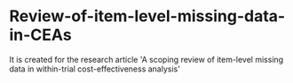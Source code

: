 # Review-of-item-level-missing-data-in-CEAs
It is created for the research article 'A scoping review of item-level missing data in within-trial cost-effectiveness analysis'
